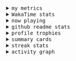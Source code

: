 <details>
  <summary>
    <samp>my metrics</samp>
  </summary>
  <br>

  ![🐳](https://github.com/kkhys/kkhys/blob/main/github-metrics.svg)
</details>

<details>
  <summary>
    <samp>WakaTime stats</samp>
  </summary>
  <br>

<!--START_SECTION:waka-->
![Code Time](http://img.shields.io/badge/Code%20Time-7%2C820%20hrs%2044%20mins-blue)

**🐱 My GitHub Data** 

> 📦 6.0 MB Used in GitHub's Storage 
 > 
> 🏆 2,987 Contributions in the Year 2025
 > 
> 💼 Opted to Hire
 > 
> 📜 19 Public Repositories 
 > 
> 🔑 26 Private Repositories 
 > 
**I'm an Early 🐤** 

```text
🌞 Morning                10737 commits       ███████░░░░░░░░░░░░░░░░░░   26.25 % 
🌆 Daytime                11792 commits       ███████░░░░░░░░░░░░░░░░░░   28.83 % 
🌃 Evening                15847 commits       ██████████░░░░░░░░░░░░░░░   38.74 % 
🌙 Night                  2532 commits        ██░░░░░░░░░░░░░░░░░░░░░░░   06.19 % 
```
📅 **I'm Most Productive on Sunday** 

```text
Monday                   5173 commits        ███░░░░░░░░░░░░░░░░░░░░░░   12.65 % 
Tuesday                  6134 commits        ████░░░░░░░░░░░░░░░░░░░░░   14.99 % 
Wednesday                5890 commits        ████░░░░░░░░░░░░░░░░░░░░░   14.40 % 
Thursday                 5787 commits        ████░░░░░░░░░░░░░░░░░░░░░   14.15 % 
Friday                   5789 commits        ████░░░░░░░░░░░░░░░░░░░░░   14.15 % 
Saturday                 5397 commits        ███░░░░░░░░░░░░░░░░░░░░░░   13.19 % 
Sunday                   6738 commits        ████░░░░░░░░░░░░░░░░░░░░░   16.47 % 
```


📊 **This Week I Spent My Time On** 

```text
🕑︎ Time Zone: Asia/Tokyo

💬 Programming Languages: 
Other                    34 hrs 20 mins      ███████████████░░░░░░░░░░   60.57 % 
TypeScript               13 hrs 10 mins      ██████░░░░░░░░░░░░░░░░░░░   23.25 % 
Astro                    2 hrs 21 mins       █░░░░░░░░░░░░░░░░░░░░░░░░   04.16 % 
JSON                     1 hr 55 mins        █░░░░░░░░░░░░░░░░░░░░░░░░   03.39 % 
YAML                     1 hr 42 mins        █░░░░░░░░░░░░░░░░░░░░░░░░   03.02 % 

🔥 Editors: 
Chrome                   49 hrs 41 mins      ██████████████████████░░░   87.63 % 
WebStorm                 7 hrs               ███░░░░░░░░░░░░░░░░░░░░░░   12.37 % 

💻 Operating System: 
Mac                      56 hrs 42 mins      █████████████████████████   100.00 % 
```


 Last Updated on 2025/10/30 19:00:38 UTC
<!--END_SECTION:waka-->
</details>

<details>
  <summary>
    <samp>now playing</samp>
  </summary>
  <br>

  [![🐟](https://spotify-github-profile.kittinanx.com/api/view?uid=31bo5yuxjgmecenqavrcmndnpt2m&cover_image=true&theme=default&show_offline=true&background_color=121212&interchange=false&bar_color_cover=false&bar_color=58c454)](https://github.com/kittinan/spotify-github-profile)
</details>

<details>
  <summary>
    <samp>github readme stats</samp>
  </summary>
  <br>

  <div> 
    <img alt="🐠" src="https://github-readme-stats.vercel.app/api?username=kkhys&count_private=true&show_icons=true&theme=dark&include_all_commits=true" />
    <img alt="🐟" src="https://github-readme-stats.vercel.app/api/top-langs/?username=kkhys&layout=compact&theme=dark&langs_count=10&hide=HTML,CSS,SCSS" />
  </div>
</details>

<details>
  <summary>
    <samp>profile trophies</samp>
  </summary>
  <br>

  [![🐬](https://github-profile-trophy.vercel.app/?username=kkhys&rank=SECRET,SSS,SS,S,AAA,AA,A&theme=darkhub&row=1&margin-w=10&no-bg=true)](https://github.com/ryo-ma/github-profile-trophy)
</details>

<details>
  <summary>
    <samp>summary cards</samp>
  </summary>
  <br>

  [![🐋](https://github-profile-summary-cards.vercel.app/api/cards/profile-details?username=kkhys&theme=github_dark)](https://github.com/vn7n24fzkq/github-profile-summary-cards)
  [![🦑](https://github-profile-summary-cards.vercel.app/api/cards/repos-per-language?username=kkhys&theme=github_dark)](https://github.com/vn7n24fzkq/github-profile-summary-cards)
  [![🦭](https://github-profile-summary-cards.vercel.app/api/cards/most-commit-language?username=kkhys&theme=github_dark)](https://github.com/vn7n24fzkq/github-profile-summary-cards)
  [![🦀](https://github-profile-summary-cards.vercel.app/api/cards/stats?username=kkhys&theme=github_dark)](https://github.com/vn7n24fzkq/github-profile-summary-cards)
  [![🦈](https://github-profile-summary-cards.vercel.app/api/cards/productive-time?username=kkhys&theme=github_dark)](https://github.com/vn7n24fzkq/github-profile-summary-cards)
</details>

<details>
  <summary>
    <samp>streak stats</samp>
  </summary>
  <br>

  [![🐠](https://github-readme-streak-stats.herokuapp.com?user=kkhys&theme=dark)](https://github.com/DenverCoder1/github-readme-streak-stats)
</details>

<details>
  <summary>
    <samp>activity graph</samp>
  </summary>
  <br>

  [![🐡](https://github-readme-activity-graph.vercel.app/graph?username=kkhys&theme=xcode)](https://github.com/ashutosh00710/github-readme-activity-graph)
</details>
